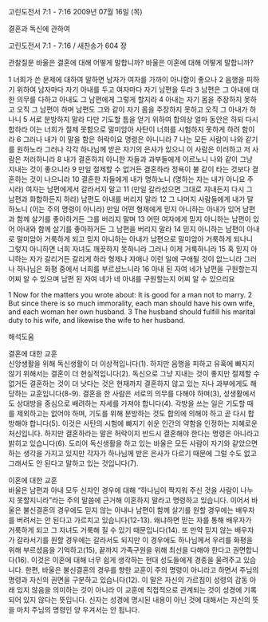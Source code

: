 고린도전서 7:1 - 7:16 
2009년 07월 16일 (목)

결혼과 독신에 관하여



고린도전서 7:1 - 7:16 / 새찬송가 604 장


관찰질문
바울은 결혼에 대해 어떻게 말합니까?
바울은 이혼에 대해 어떻게 말합니까?

1 너희가 쓴 문제에 대하여 말하면 남자가 여자를 가까이 아니함이 좋으나 2 음행을 피하기 위하여 남자마다 자기 아내를 두고 여자마다 자기 남편을 두라 3 남편은 그 아내에 대한 의무를 다하고 아내도 그 남편에게 그렇게 할지라 4 아내는 자기 몸을 주장하지 못하고 오직 그 남편이 하며 남편도 그와 같이 자기 몸을 주장하지 못하고 오직 그 아내가 하나니 5 서로 분방하지 말라 다만 기도할 틈을 얻기 위하여 합의상 얼마 동안은 하되 다시 합하라 이는 너희가 절제 못함으로 말미암아 사탄이 너희를 시험하지 못하게 하려 함이라 6 그러나 내가 이 말을 함은 허락이요 명령은 아니니라 7 나는 모든 사람이 나와 같기를 원하노라 그러나 각각 하나님께 받은 자기의 은사가 있으니 이 사람은 이러하고 저 사람은 저러하니라 8 내가 결혼하지 아니한 자들과 과부들에게 이르노니 나와 같이 그냥 지내는 것이 좋으니라 9 만일 절제할 수 없거든 결혼하라 정욕이 불 같이 타는 것보다 결혼하는 것이 나으니라 10 결혼한 자들에게 내가 명하노니 (명하는 자는 내가 아니요 주시라) 여자는 남편에게서 갈라서지 말고 
11 (만일 갈라섰으면 그대로 지내든지 다시 그 남편과 화합하든지 하라) 남편도 아내를 버리지 말라 12 그 나머지 사람들에게 내가 말하노니 (이는 주의 명령이 아니라) 만일 어떤 형제에게 믿지 아니하는 아내가 있어 남편과 함께 살기를 좋아하거든 그를 버리지 말며 13 어떤 여자에게 믿지 아니하는 남편이 있어 아내와 함께 살기를 좋아하거든 그 남편을 버리지 말라 14 믿지 아니하는 남편이 아내로 말미암아 거룩하게 되고 믿지 아니하는 아내가 남편으로 말미암아 거룩하게 되나니 그렇지 아니하면 너희 자녀도 깨끗하지 못하니라 그러나 이제 거룩하니라 15 혹 믿지 아니하는 자가 갈리거든 갈리게 하라 형제나 자매나 이런 일에 구애될 것이 없느니라 그러나 하나님은 화평 중에서 너희를 부르셨느니라 16 아내 된 자여 네가 남편을 구원할는지 어찌 알 수 있으며 남편 된 자여 네가 네 아내를 구원할는지 어찌 알 수 있으리요  

1 Now for the matters you wrote about: It is good for a man not to marry. 2 But since there is so much immorality, each man should have his own wife, and each woman her own husband. 3 The husband should fulfill his marital duty to his wife, and likewise the wife to her husband.

해석도움





결혼에 대한 교훈  
신앙생활을 위해 독신생활이 더 이상적입니다(1). 하지만 음행을 피하고 유혹에 빠지지 않기 위해서는 결혼이 더 현실적입니다(2). 독신으로 그냥 지내는 것이 좋지만 절제할 수 없거든 결혼하는 것이 더 낫다는 것은 현재까지 결혼하지 않고 있는 자나 과부에게도 해당하는 교훈입니다(8-9). 결혼을 한 사람은 서로의 의무를 다해야 하며(3), 성생활에서도 상대방을 중심으로 배려하는 자세를 가져야 합니다(4). 각방을 쓰는 일은 기도할 때를 제외하고는 없어야 하며, 기도를 위해 분방하는 것도 합의에 의해야 하고 곧 다시 합방해야 합니다(5). 이것은 사탄의 시험에 빠지기 쉬운 인간의 약함을 인정하는 지혜로운 처신입니다. 하지만 결혼하라는 말은 허락이지 반드시 결혼해야 한다는 명령은 아니라고 밝히고 있습니다(6). 도리어 독신생활을 하고 있는 바울은 모든 사람이 자기와 같았으면 하는 생각을 가지고 있지만 각자가 하나님께 받은 은사가 다르기 때문에 그럴 수도 없고 그래서도 안 된다고 말하고 있는 것입니다(7).       

이혼에 대한 교훈  
바울은 남편과 아내 모두 신자인 경우에 대해 “하나님이 짝지워 주신 것을 사람이 나누지 못할지니라”라는 주의 말씀에 근거해 이혼하지 말라고 명령하고 있습니다. 이어서 바울은 불신결혼의 경우에도 믿지 않는 아내나 남편이 함께 살기를 원할 경우에는 배우자를 버려서는 안 된다고 가르치고 있습니다(12-13). 왜냐하면 믿는 자를 통해 배우자가 거룩하게 되고 그 자녀도 거룩해 질 수 있기 때문입니다(14). 또 만약 믿지 않는 배우자가 갈라서기를 원할 경우에는 갈라서도 되지만 이 경우에도 하나님께서 우리를 화평을 위해 부르셨음을 기억하고(15), 끝까지 가족구원을 위해 최선을 다해야 한다고 권면합니다(16). 이것은 이혼에 대해 너무 쉽게 생각하는 현대 성도들에게 경종을 울려주고 있습니다. 한편, 바울은 불신결혼의 경우를 향한 교훈이 주의 명령이 아니라고 하면서 주님의 명령과 자신의 권면을 구분하고 있습니다(12). 이 말은 자신의 가르침이 성령의 감동 아래 있지 않음을 의미하는 것이 아니라 이 교훈에 직접적으로 관계되는 것이 성경에 기록되어 있지 않다는 뜻입니다. 신자는 성경에 명시된 내용이 아닌 것에 대해서는 자신의 뜻을 마치 주님의 명령인 양 우겨서는 안 됩니다.